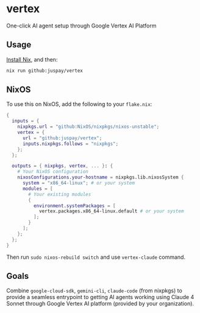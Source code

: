 # vertex

One-click AI agent setup through Google Vertex AI Platform

## Usage

[Install Nix](https://nixos.asia/en/install), and then:

```sh
nix run github:juspay/vertex
```

## NixOS

To use this on NixOS, add the following to your `flake.nix`:

```nix
{
  inputs = {
    nixpkgs.url = "github:NixOS/nixpkgs/nixos-unstable";
    vertex = {
      url = "github:juspay/vertex";
      inputs.nixpkgs.follows = "nixpkgs";
    };
  };

  outputs = { nixpkgs, vertex, ... }: {
    # Your NixOS configuration
    nixosConfigurations.your-hostname = nixpkgs.lib.nixosSystem {
      system = "x86_64-linux"; # or your system
      modules = [
        # Your existing modules
        {
          environment.systemPackages = [
            vertex.packages.x86_64-linux.default # or your system
          ];
        }
      ];
    };
  };
}
```

Then run `sudo nixos-rebuild switch` and use `vertex-claude` command.

## Goals

Combine `google-cloud-sdk`, `gemini-cli`, `claude-code` (from nixpkgs) to provide a seamless entrypoint to getting AI agents working using Claude 4 Sonnet through Google Vertex AI platform (provided by your organization).
